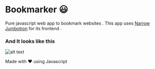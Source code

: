 # Bookmarker :smiley:
Pure javascript web app to bookmark websites .
This app uses [Narrow Jumbotron](https://getbootstrap.com/docs/3.3/examples/jumbotron-narrow/) for its frontend .

### And It looks like this 
![alt text](https://raw.githubusercontent.com/bera5186/Bookmarker/Bookmarker2.png)


Made with :heart: using Javascript
